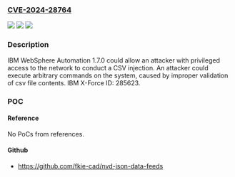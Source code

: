 ### [CVE-2024-28764](https://cve.mitre.org/cgi-bin/cvename.cgi?name=CVE-2024-28764)
![](https://img.shields.io/static/v1?label=Product&message=WebSphere%20Automation&color=blue)
![](https://img.shields.io/static/v1?label=Version&message=%3D%201.7.0%20&color=brighgreen)
![](https://img.shields.io/static/v1?label=Vulnerability&message=CWE-1236%20Improper%20Neutralization%20of%20Formula%20Elements%20in%20a%20CSV%20File&color=brighgreen)

### Description

IBM WebSphere Automation 1.7.0 could allow an attacker with privileged access to the network to conduct a CSV injection.  An attacker could execute arbitrary commands on the system, caused by improper validation of csv file contents.  IBM X-Force ID:  285623.

### POC

#### Reference
No PoCs from references.

#### Github
- https://github.com/fkie-cad/nvd-json-data-feeds

